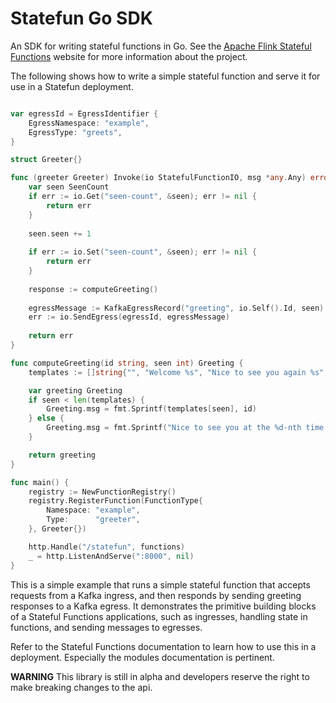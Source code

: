 # Statefun Go SDK

An SDK for writing stateful functions in Go. See the [Apache Flink Stateful
Functions](https://flink.apache.org/stateful-functions.html) website for more
information about the project.

The following shows how to write a simple stateful function and serve it for use in a Statefun deployment.

```go

var egressId = EgressIdentifier {
    EgressNamespace: "example",
    EgressType: "greets",
} 

struct Greeter{}

func (greeter Greeter) Invoke(io StatefulFunctionIO, msg *any.Any) error {
    var seen SeenCount
    if err := io.Get("seen-count", &seen); err != nil {
        return err
    }
    
    seen.seen += 1
    
    if err := io.Set("seen-count", &seen); err != nil {
        return err
    }
    
    response := computeGreeting()
    
    egressMessage := KafkaEgressRecord("greeting", io.Self().Id, seen)
    err := io.SendEgress(egressId, egressMessage)
    
    return err
}

func computeGreeting(id string, seen int) Greeting {
	templates := []string{"", "Welcome %s", "Nice to see you again %s", "Third time is a charm %s"}

	var greeting Greeting
	if seen < len(templates) {
		Greeting.msg = fmt.Sprintf(templates[seen], id)		
	} else {
		Greeting.msg = fmt.Sprintf("Nice to see you at the %d-nth time %s!", seen, id)
	}

	return greeting
}

func main() {
	registry := NewFunctionRegistry()
    registry.RegisterFunction(FunctionType{
        Namespace: "example",
        Type:      "greeter",
    }, Greeter{})

	http.Handle("/statefun", functions)
	_ = http.ListenAndServe(":8000", nil)
}
```



This is a simple example that runs a simple stateful function that accepts requests from a Kafka ingress, and then responds by sending greeting responses to a Kafka egress.
It demonstrates the primitive building blocks of a Stateful Functions applications, such as ingresses, handling state in functions, and sending messages to egresses.

Refer to the Stateful Functions documentation to learn how to use this in a deployment.
Especially the modules documentation is pertinent.

**WARNING** This library is still in alpha and developers reserve the right to 
make breaking changes to the api. 
